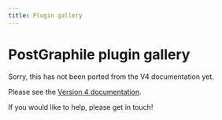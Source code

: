```yaml
---
title: Plugin gallery
---
```


# PostGraphile plugin gallery

Sorry, this has not been ported from the V4 documentation yet.

Please see the [Version 4 documentation](../4/plugin-gallery/).

If you would
like to help, please get in touch!

<!-- TODO: gallery -->
